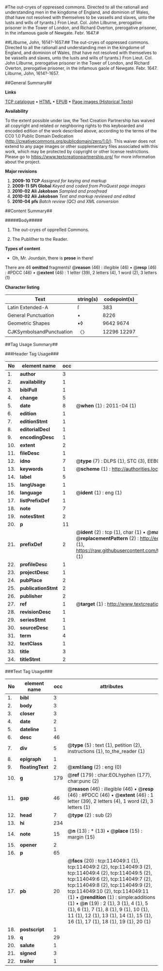 #The out-cryes of oppressed commons. Directed to all the rationall and understanding men in the kingdome of England, and dominion of Wales, (that have not resolved with themselves to be vassells and slaves, unto the lusts and wills of tyrants.) Fron Lieut. Col. John Lilburne, prerogative prisoner in the Tower of London, and Richard Overton, prerogative prisoner, in the infamous gaole of Newgate. Febr. 1647.#

##Lilburne, John, 1614?-1657.##
The out-cryes of oppressed commons. Directed to all the rationall and understanding men in the kingdome of England, and dominion of Wales, (that have not resolved with themselves to be vassells and slaves, unto the lusts and wills of tyrants.) Fron Lieut. Col. John Lilburne, prerogative prisoner in the Tower of London, and Richard Overton, prerogative prisoner, in the infamous gaole of Newgate. Febr. 1647.
Lilburne, John, 1614?-1657.

##General Summary##

**Links**

[TCP catalogue](http://www.ota.ox.ac.uk/tcp/)  • 
[HTML](http://tei.it.ox.ac.uk/tcp/Texts-HTML/free/A88/A88229.html)  • 
[EPUB](http://tei.it.ox.ac.uk/tcp/Texts-EPUB/free/A88/A88229.epub) • 
[Page images (Historical Texts)](https://historicaltexts.jisc.ac.uk/eebo-99861903e)

**Availability**

To the extent possible under law, the Text Creation Partnership has waived all copyright and related or neighboring rights to this keyboarded and encoded edition of the work described above, according to the terms of the CC0 1.0 Public Domain Dedication (http://creativecommons.org/publicdomain/zero/1.0/). This waiver does not extend to any page images or other supplementary files associated with this work, which may be protected by copyright or other license restrictions. Please go to https://www.textcreationpartnership.org/ for more information about the project.

**Major revisions**

1. __2009-10__ __TCP__ *Assigned for keying and markup*
1. __2009-11__ __SPi Global__ *Keyed and coded from ProQuest page images*
1. __2010-02__ __Ali Jakobson__ *Sampled and proofread*
1. __2010-02__ __Ali Jakobson__ *Text and markup reviewed and edited*
1. __2010-04__ __pfs__ *Batch review (QC) and XML conversion*

##Content Summary##

#####Body#####

1. The out-cryes of oppreſſed Commons.

1. The Publiſher to the Reader.

**Types of content**

  * Oh, Mr. Jourdain, there is **prose** in there!

There are 46 **omitted** fragments! 
 @__reason__ (46) : illegible (46)  •  @__resp__ (46) : #PDCC (46)  •  @__extent__ (46) : 1 letter (39), 2 letters (4), 1 word (2), 3 letters (1)

**Character listing**


|Text|string(s)|codepoint(s)|
|---|---|---|
|Latin Extended-A|ſ|383|
|General Punctuation|•|8226|
|Geometric Shapes|▪◊|9642 9674|
|CJKSymbolsandPunctuation|〈〉|12296 12297|

##Tag Usage Summary##

###Header Tag Usage###

|No|element name|occ|attributes|
|---|---|---|---|
|1.|__author__|3||
|2.|__availability__|1||
|3.|__biblFull__|1||
|4.|__change__|5||
|5.|__date__|8| @__when__ (1) : 2011-04 (1)|
|6.|__edition__|1||
|7.|__editionStmt__|1||
|8.|__editorialDecl__|1||
|9.|__encodingDesc__|1||
|10.|__extent__|2||
|11.|__fileDesc__|1||
|12.|__idno__|7| @__type__ (7) : DLPS (1), STC (3), EEBO-CITATION (1), PROQUEST (1), VID (1)|
|13.|__keywords__|1| @__scheme__ (1) : http://authorities.loc.gov/ (1)|
|14.|__label__|5||
|15.|__langUsage__|1||
|16.|__language__|1| @__ident__ (1) : eng (1)|
|17.|__listPrefixDef__|1||
|18.|__note__|7||
|19.|__notesStmt__|2||
|20.|__p__|11||
|21.|__prefixDef__|2| @__ident__ (2) : tcp (1), char (1)  •  @__matchPattern__ (2) : ([0-9\-]+):([0-9IVX]+) (1), (.+) (1)  •  @__replacementPattern__ (2) : http://eebo.chadwyck.com/downloadtiff?vid=$1&page=$2 (1), https://raw.githubusercontent.com/textcreationpartnership/Texts/master/tcpchars.xml#$1 (1)|
|22.|__profileDesc__|1||
|23.|__projectDesc__|1||
|24.|__pubPlace__|2||
|25.|__publicationStmt__|2||
|26.|__publisher__|2||
|27.|__ref__|1| @__target__ (1) : http://www.textcreationpartnership.org/docs/. (1)|
|28.|__revisionDesc__|1||
|29.|__seriesStmt__|1||
|30.|__sourceDesc__|1||
|31.|__term__|4||
|32.|__textClass__|1||
|33.|__title__|3||
|34.|__titleStmt__|2||


###Text Tag Usage###

|No|element name|occ|attributes|
|---|---|---|---|
|1.|__bibl__|3||
|2.|__body__|3||
|3.|__closer__|3||
|4.|__date__|2||
|5.|__dateline__|1||
|6.|__desc__|46||
|7.|__div__|5| @__type__ (5) : text (1), petition (2), instructions (1), to_the_reader (1)|
|8.|__epigraph__|1||
|9.|__floatingText__|2| @__xml:lang__ (2) : eng (0)|
|10.|__g__|179| @__ref__ (179) : char:EOLhyphen (177), char:punc (2)|
|11.|__gap__|46| @__reason__ (46) : illegible (46)  •  @__resp__ (46) : #PDCC (46)  •  @__extent__ (46) : 1 letter (39), 2 letters (4), 1 word (2), 3 letters (1)|
|12.|__head__|7| @__type__ (2) : sub (2)|
|13.|__hi__|234||
|14.|__note__|15| @__n__ (13) : * (13)  •  @__place__ (15) : margin (15)|
|15.|__opener__|2||
|16.|__p__|65||
|17.|__pb__|20| @__facs__ (20) : tcp:114049:1 (1), tcp:114049:2 (2), tcp:114049:3 (2), tcp:114049:4 (2), tcp:114049:5 (2), tcp:114049:6 (2), tcp:114049:7 (2), tcp:114049:8 (2), tcp:114049:9 (2), tcp:114049:10 (2), tcp:114049:11 (1)  •  @__rendition__ (1) : simple:additions (1)  •  @__n__ (19) : 2 (1), 3 (1), 4 (1), 5 (1), 6 (1), 7 (1), 8 (1), 9 (1), 10 (1), 11 (1), 12 (1), 13 (1), 14 (1), 15 (1), 16 (1), 17 (1), 18 (1), 19 (1), 20 (1)|
|18.|__postscript__|1||
|19.|__q__|29||
|20.|__salute__|1||
|21.|__signed__|3||
|22.|__trailer__|1||
